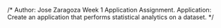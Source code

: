 /* Author: Jose Zaragoza Week 1 Application Assignment.
	Application: Create an application that performs statistical analytics 			on a dataset.   */


